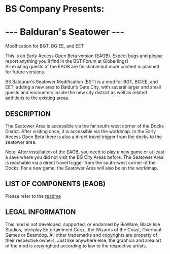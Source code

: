 # 			BS Company Presents:
#    ---  Balduran's Seatower  ---
		
Modification for BGT, BG:EE, and EET
			

This is an Early Access Open Beta version (EAOB). 
Expect bugs and please report anything you'll find in the BST Forum at Gibberlings!	 
All existing quests of the EAOB are finishable but more content is planned for future versions. 

BS Balduran's Seatower Modification (BST) is a mod for BGT, BG:EE, and EET, adding a new area to Baldur's Gate City, with several larger and small quests and encounters inside the new city district as well as related additions to the existing areas.


## DESCRIPTION

The Seatower Area is accessible via the far south-west corner of the Docks Disrict. After visiting once, it is accessible via the worldmap.
In the Early Access Open Beta there is also a direct travel trigger from the docks to the seatower area.

Note: After installation of the EAOB, you need to play a new game or at least a save where you did not visit the BG City Areas before.
The Seatower Area is reachable via a direct travel trigger from the south-west corner of the Docks.
For a new game, the Seatower Area will also be on the worldmap. 


## LIST OF COMPONENTS (EAOB)

Please refer to the [readme](https://gibberlings3.github.io/Documentation/readmes/english.bst.txt)


## LEGAL INFORMATION

This mod is not developed, supported, or endorsed by BioWare, Black Isle Studios, Interplay Entertainment Corp., the Wizards of the Coast, Overhaul Games or Beamdog. All other trademarks and copyrights are property of their respective owners.
Just like anywhere else, the graphics and area art of the mod is copyrighted according to law to the respective artists.

